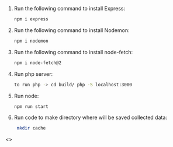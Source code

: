 1. Run the following command to install Express:
   ```bash
   npm i express

2. Run the following command to install Nodemon:
   ```bash
   npm i nodemon

3. Run the following command to install node-fetch:
   ```bash
   npm i node-fetch@2

4. Run php server:
   ```bash
   to run php -> cd build/ php -S localhost:3000

5. Run node:
   ```bash
   npm run start
   
6. Run code to make directory where will be saved collected data:
   ```bash
    mkdir cache 

<<!important it is better to use php version 8.0.30 with node 21>>
